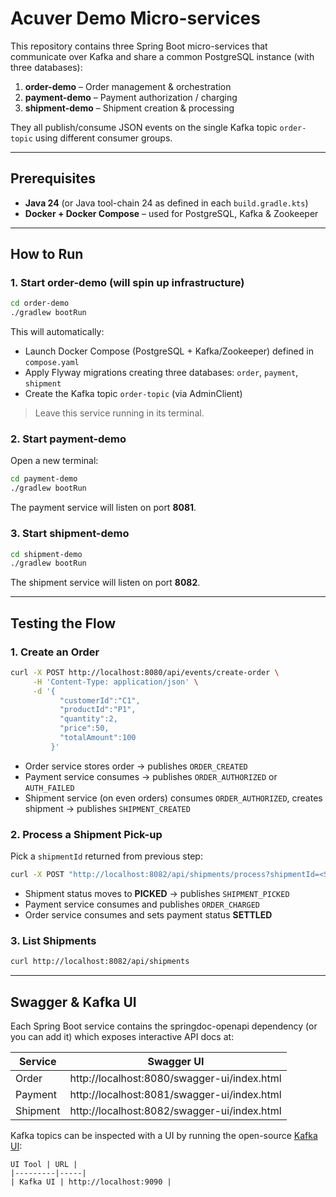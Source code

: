 # Acuver Demo Micro-services

This repository contains three Spring Boot micro-services that communicate over Kafka and share a common PostgreSQL instance (with three databases):

1. **order-demo**  – Order management & orchestration
2. **payment-demo** – Payment authorization / charging
3. **shipment-demo** – Shipment creation & processing

They all publish/consume JSON events on the single Kafka topic `order-topic` using different consumer groups.

---
## Prerequisites

* **Java 24** (or Java tool-chain 24 as defined in each `build.gradle.kts`)
* **Docker + Docker Compose** – used for PostgreSQL, Kafka & Zookeeper

---
## How to Run

### 1. Start **order-demo** (will spin up infrastructure)
```bash
cd order-demo
./gradlew bootRun
```
This will automatically:
* Launch Docker Compose (PostgreSQL + Kafka/Zookeeper) defined in `compose.yaml`
* Apply Flyway migrations creating three databases: `order`, `payment`, `shipment`
* Create the Kafka topic `order-topic` (via AdminClient)

> Leave this service running in its terminal.

### 2. Start **payment-demo**
Open a new terminal:
```bash
cd payment-demo
./gradlew bootRun
```
The payment service will listen on port **8081**.

### 3. Start **shipment-demo**
```bash
cd shipment-demo
./gradlew bootRun
```
The shipment service will listen on port **8082**.

---
## Testing the Flow

### 1. Create an Order
```bash
curl -X POST http://localhost:8080/api/events/create-order \
     -H 'Content-Type: application/json' \
     -d '{
           "customerId":"C1",
           "productId":"P1",
           "quantity":2,
           "price":50,
           "totalAmount":100
         }'
```
* Order service stores order → publishes `ORDER_CREATED`
* Payment service consumes → publishes `ORDER_AUTHORIZED` or `AUTH_FAILED`
* Shipment service (on even orders) consumes `ORDER_AUTHORIZED`, creates shipment → publishes `SHIPMENT_CREATED`

### 2. Process a Shipment Pick-up
Pick a `shipmentId` returned from previous step:
```bash
curl -X POST "http://localhost:8082/api/shipments/process?shipmentId=<SHIP_ID>"
```
* Shipment status moves to **PICKED** → publishes `SHIPMENT_PICKED`
* Payment service consumes and publishes `ORDER_CHARGED`
* Order service consumes and sets payment status **SETTLED**

### 3. List Shipments
```bash
curl http://localhost:8082/api/shipments
```

---
## Swagger & Kafka UI

Each Spring Boot service contains the springdoc-openapi dependency (or you can add it) which exposes interactive API docs at:

| Service | Swagger UI |
|---------|------------|
| Order   | http://localhost:8080/swagger-ui/index.html |
| Payment | http://localhost:8081/swagger-ui/index.html |
| Shipment| http://localhost:8082/swagger-ui/index.html |

Kafka topics can be inspected with a UI by running the open-source [Kafka UI](https://github.com/provectus/kafka-ui):

```
UI Tool | URL |
|---------|-----|
| Kafka UI | http://localhost:9090 |

```
